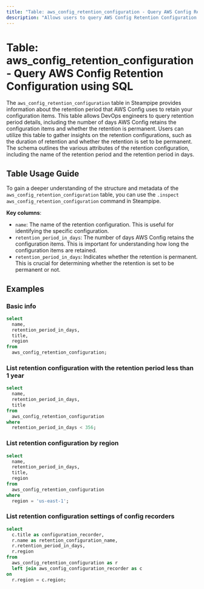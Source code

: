 ```yaml
---
title: "Table: aws_config_retention_configuration - Query AWS Config Retention Configuration using SQL"
description: "Allows users to query AWS Config Retention Configuration for information about the retention period that AWS Config uses to retain your configuration items."
---
```


# Table: aws_config_retention_configuration - Query AWS Config Retention Configuration using SQL

The `aws_config_retention_configuration` table in Steampipe provides information about the retention period that AWS Config uses to retain your configuration items. This table allows DevOps engineers to query retention period details, including the number of days AWS Config retains the configuration items and whether the retention is permanent. Users can utilize this table to gather insights on the retention configurations, such as the duration of retention and whether the retention is set to be permanent. The schema outlines the various attributes of the retention configuration, including the name of the retention period and the retention period in days.

## Table Usage Guide

To gain a deeper understanding of the structure and metadata of the `aws_config_retention_configuration` table, you can use the `.inspect aws_config_retention_configuration` command in Steampipe.

**Key columns**:

- `name`: The name of the retention configuration. This is useful for identifying the specific configuration.
- `retention_period_in_days`: The number of days AWS Config retains the configuration items. This is important for understanding how long the configuration items are retained.
- `retention_period_in_days`: Indicates whether the retention is permanent. This is crucial for determining whether the retention is set to be permanent or not.

## Examples

### Basic info

```sql
select
  name,
  retention_period_in_days,
  title,
  region
from
  aws_config_retention_configuration;
```

### List retention configuration with the retention period less than 1 year

```sql
select
  name,
  retention_period_in_days,
  title
from
  aws_config_retention_configuration
where
  retention_period_in_days < 356;
```

### List retention configuration by region

```sql
select
  name,
  retention_period_in_days,
  title,
  region
from
  aws_config_retention_configuration
where
  region = 'us-east-1';
```

### List retention configuration settings of config recorders

```sql
select
  c.title as configuration_recorder,
  r.name as retention_configuration_name,
  r.retention_period_in_days,
  r.region
from
  aws_config_retention_configuration as r
  left join aws_config_configuration_recorder as c
on
  r.region = c.region;
```
